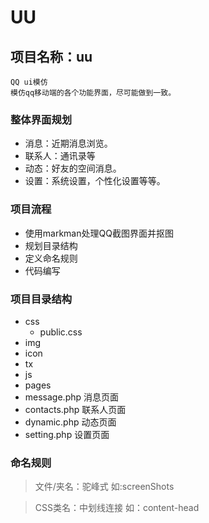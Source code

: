 # UU

## 项目名称：uu
	QQ ui模仿
	模仿qq移动端的各个功能界面，尽可能做到一致。

### 整体界面规划
- 消息：近期消息浏览。
- 联系人：通讯录等
- 动态：好友的空间消息。
- 设置：系统设置，个性化设置等等。
 
### 项目流程
- 使用markman处理QQ截图界面并抠图
- 规划目录结构
- 定义命名规则
- 代码编写
 
### 项目目录结构
- css
	- public.css 
- img
 - icon
 - tx
- js
- pages
 - message.php 消息页面
 - contacts.php 联系人页面
 - dynamic.php 动态页面
 - setting.php 设置页面

### 命名规则
> 文件/夹名：驼峰式 如:screenShots

> CSS类名：中划线连接 如：content-head
